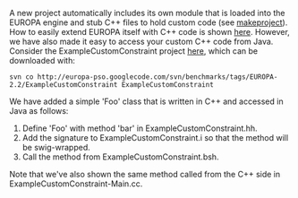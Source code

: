 A new project automatically includes its own module that is loaded into the EUROPA engine and stub C++ files to hold custom code (see [makeproject](MakeprojectPage.md)). How to easily extend EUROPA itself with C++ code is shown [here](CustomConstraints.md).  However, we have also made it easy to access your custom C++ code from Java.  Consider the ExampleCustomConstraint project [here](http://code.google.com/p/europa-pso/source/browse/#svn/benchmarks/tags/EUROPA-2.2/ExampleCustomConstraint), which can be downloaded with:
```
svn co http://europa-pso.googlecode.com/svn/benchmarks/tags/EUROPA-2.2/ExampleCustomConstraint ExampleCustomConstraint
```

We have added a simple 'Foo' class that is written in C++ and accessed in Java as follows:
  1. Define 'Foo' with method 'bar' in ExampleCustomConstraint.hh.
  1. Add the signature to ExampleCustomConstraint.i so that the method will be swig-wrapped.
  1. Call the method from ExampleCustomConstraint.bsh.

Note that we've also shown the same method called from the C++ side in ExampleCustomConstraint-Main.cc.